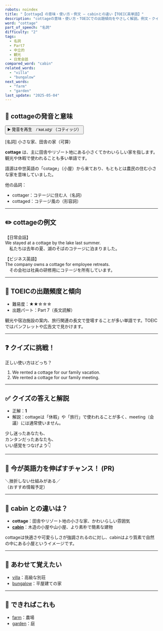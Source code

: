 ```yaml
---
robots: noindex
title: "【cottage】の意味・使い方・例文 ― cabinとの違い【TOEIC英単語】"
description: "cottageの意味・使い方・TOEICでの出題傾向をやさしく解説。例文・クイズ付きでcabinとの違いもわかりやすく学べます。"
word: "cottage"
part_of_speech: "名詞"
difficulty: "2"
tags:
  - 名詞
  - Part7
  - 中立的
  - 観光
  - 日常会話
compared_word: "cabin"
related_words:
  - "villa"
  - "bungalow"
next_words:
  - "farm"
  - "garden"
last_update: "2025-05-04"
---
```


## 🔰 cottageの発音と意味

<button class="play-audio" onclick="playTTS('cottage')">
  <span class="play-audio-main">
    ▶️ 発音を再生　/ˈkɒt.ɪdʒ/
  </span>
  <span class="play-audio-sub">
    （コティッジ）
  </span>
</button>

[名詞] 小さな家、田舎の家（可算）

**cottage** は、主に田舎やリゾート地にある小さくてかわいらしい家を指します。観光や休暇で使われることも多い単語です。

語源は中世英語の「cotage」（小屋）から来ており、もともとは農民の住む小さな家を意味していました。

他の品詞：  
- cottager：コテージに住む人（名詞）
- cottaged：コテージ風の（形容詞）

---

## ✏️ cottageの例文

【日常会話】  
We stayed at a cottage by the lake last summer.  
　私たちは去年の夏、湖のそばのコテージに泊まりました。

【ビジネス英語】  
The company owns a cottage for employee retreats.  
　その会社は社員の研修用にコテージを所有しています。

---

## 🎯 TOEICの出題頻度と傾向

- 難易度：★★☆☆☆
- 出題パート：Part 7（長文読解）

観光や宿泊施設の案内、旅行関連の長文で登場することが多い単語です。TOEICではパンフレットや広告文で見かけます。

---

## ❓ クイズに挑戦！

正しい使い方はどっち？

1. We rented a cottage for our family vacation.  
2. We rented a cottage for our family meeting.

---

## ✅ クイズの答えと解説

- 正解：**1**
- 解説：cottageは「休暇」や「旅行」で使われることが多く、meeting（会議）には通常使いません。

少し迷ったあなたも、  
カンタンだったあなたも、  
いい感覚をつなげよう👇️

---

## 🚀 今が英語力を伸ばすチャンス！ (PR)

<div class="info-center">
＼挫折しない仕組みがある／<br>  
（おすすめ情報予定）
</div>

---

## 🤔  cabin との違いは？

- **cottage**：田舎やリゾート地の小さな家、かわいらしい雰囲気
- **[cabin](/word/cabin/)**：木造の小屋や山小屋、より素朴で簡素な建物

cottageは快適さや可愛らしさが強調されるのに対し、cabinはより質素で自然の中にある小屋というイメージです。

---

## 🧩 あわせて覚えたい

- [villa](/word/villa/)：高級な別荘
- [bungalow](/word/bungalow/)：平屋建ての家

---

## 📖 できればこれも

- [farm](/word/farm/)：農場
- [garden](/word/garden/)：庭

<!-- cvid: aid21_bid35 -->
